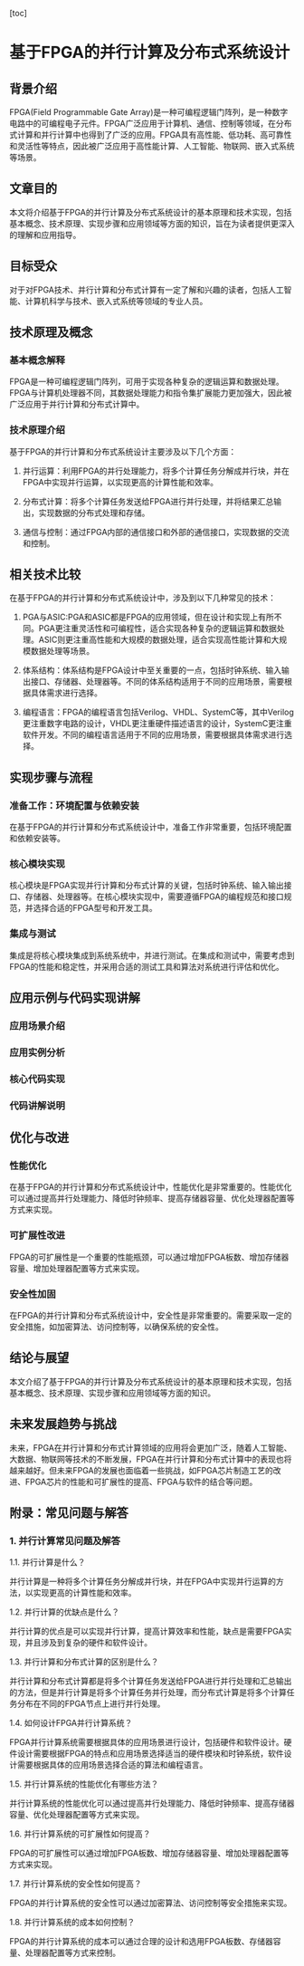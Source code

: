 
[toc]                    
                
                
基于FPGA的并行计算及分布式系统设计
==================================

背景介绍
------------

FPGA(Field Programmable Gate Array)是一种可编程逻辑门阵列，是一种数字电路中的可编程电子元件。FPGA广泛应用于计算机、通信、控制等领域，在分布式计算和并行计算中也得到了广泛的应用。FPGA具有高性能、低功耗、高可靠性和灵活性等特点，因此被广泛应用于高性能计算、人工智能、物联网、嵌入式系统等场景。

文章目的
-----------

本文将介绍基于FPGA的并行计算及分布式系统设计的基本原理和技术实现，包括基本概念、技术原理、实现步骤和应用领域等方面的知识，旨在为读者提供更深入的理解和应用指导。

目标受众
------------

对于对FPGA技术、并行计算和分布式计算有一定了解和兴趣的读者，包括人工智能、计算机科学与技术、嵌入式系统等领域的专业人员。

技术原理及概念
----------------------

### 基本概念解释

FPGA是一种可编程逻辑门阵列，可用于实现各种复杂的逻辑运算和数据处理。FPGA与计算机处理器不同，其数据处理能力和指令集扩展能力更加强大，因此被广泛应用于并行计算和分布式计算中。

### 技术原理介绍

基于FPGA的并行计算和分布式系统设计主要涉及以下几个方面：

1. 并行运算：利用FPGA的并行处理能力，将多个计算任务分解成并行块，并在FPGA中实现并行运算，以实现更高的计算性能和效率。

2. 分布式计算：将多个计算任务发送给FPGA进行并行处理，并将结果汇总输出，实现数据的分布式处理和存储。

3. 通信与控制：通过FPGA内部的通信接口和外部的通信接口，实现数据的交流和控制。

相关技术比较
---------------------

在基于FPGA的并行计算和分布式系统设计中，涉及到以下几种常见的技术：

1. PGA与ASIC:PGA和ASIC都是FPGA的应用领域，但在设计和实现上有所不同。PGA更注重灵活性和可编程性，适合实现各种复杂的逻辑运算和数据处理。ASIC则更注重高性能和大规模的数据处理，适合实现高性能计算和大规模数据处理等场景。

2. 体系结构：体系结构是FPGA设计中至关重要的一点，包括时钟系统、输入输出接口、存储器、处理器等。不同的体系结构适用于不同的应用场景，需要根据具体需求进行选择。

3. 编程语言：FPGA的编程语言包括Verilog、VHDL、SystemC等，其中Verilog更注重数字电路的设计，VHDL更注重硬件描述语言的设计，SystemC更注重软件开发。不同的编程语言适用于不同的应用场景，需要根据具体需求进行选择。

实现步骤与流程
------------------------

### 准备工作：环境配置与依赖安装

在基于FPGA的并行计算和分布式系统设计中，准备工作非常重要，包括环境配置和依赖安装等。

### 核心模块实现

核心模块是FPGA实现并行计算和分布式计算的关键，包括时钟系统、输入输出接口、存储器、处理器等。在核心模块实现中，需要遵循FPGA的编程规范和接口规范，并选择合适的FPGA型号和开发工具。

### 集成与测试

集成是将核心模块集成到系统系统中，并进行测试。在集成和测试中，需要考虑到FPGA的性能和稳定性，并采用合适的测试工具和算法对系统进行评估和优化。

应用示例与代码实现讲解
---------------------------------

### 应用场景介绍

### 应用实例分析

### 核心代码实现

### 代码讲解说明

优化与改进
----------------

### 性能优化

在基于FPGA的并行计算和分布式系统设计中，性能优化是非常重要的。性能优化可以通过提高并行处理能力、降低时钟频率、提高存储器容量、优化处理器配置等方式来实现。

### 可扩展性改进

FPGA的可扩展性是一个重要的性能瓶颈，可以通过增加FPGA板数、增加存储器容量、增加处理器配置等方式来实现。

### 安全性加固

在FPGA的并行计算和分布式系统设计中，安全性是非常重要的。需要采取一定的安全措施，如加密算法、访问控制等，以确保系统的安全性。

结论与展望
----------------

本文介绍了基于FPGA的并行计算及分布式系统设计的基本原理和技术实现，包括基本概念、技术原理、实现步骤和应用领域等方面的知识。

未来发展趋势与挑战
---------------------------

未来，FPGA在并行计算和分布式计算领域的应用将会更加广泛，随着人工智能、大数据、物联网等技术的不断发展，FPGA在并行计算和分布式计算中的表现也将越来越好。但未来FPGA的发展也面临着一些挑战，如FPGA芯片制造工艺的改进、FPGA芯片的性能和可扩展性的提高、FPGA与软件的结合等问题。

附录：常见问题与解答
--------------------------

### 1. 并行计算常见问题及解答

1.1. 并行计算是什么？

并行计算是一种将多个计算任务分解成并行块，并在FPGA中实现并行运算的方法，以实现更高的计算性能和效率。

1.2. 并行计算的优缺点是什么？

并行计算的优点是可以实现并行计算，提高计算效率和性能，缺点是需要FPGA实现，并且涉及到复杂的硬件和软件设计。

1.3. 并行计算和分布式计算的区别是什么？

并行计算和分布式计算都是将多个计算任务发送给FPGA进行并行处理和汇总输出的方法，但是并行计算是将多个计算任务并行处理，而分布式计算是将多个计算任务分布在不同的FPGA节点上进行并行处理。

1.4. 如何设计FPGA并行计算系统？

FPGA并行计算系统需要根据具体的应用场景进行设计，包括硬件和软件设计。硬件设计需要根据FPGA的特点和应用场景选择适当的硬件模块和时钟系统，软件设计需要根据具体的应用场景选择合适的算法和编程语言。

1.5. 并行计算系统的性能优化有哪些方法？

并行计算系统的性能优化可以通过提高并行处理能力、降低时钟频率、提高存储器容量、优化处理器配置等方式来实现。

1.6. 并行计算系统的可扩展性如何提高？

FPGA的可扩展性可以通过增加FPGA板数、增加存储器容量、增加处理器配置等方式来实现。

1.7. 并行计算系统的安全性如何提高？

FPGA的并行计算系统的安全性可以通过加密算法、访问控制等安全措施来实现。

1.8. 并行计算系统的成本如何控制？

FPGA的并行计算系统的成本可以通过合理的设计和选用FPGA板数、存储器容量、处理器配置等方式来控制。

